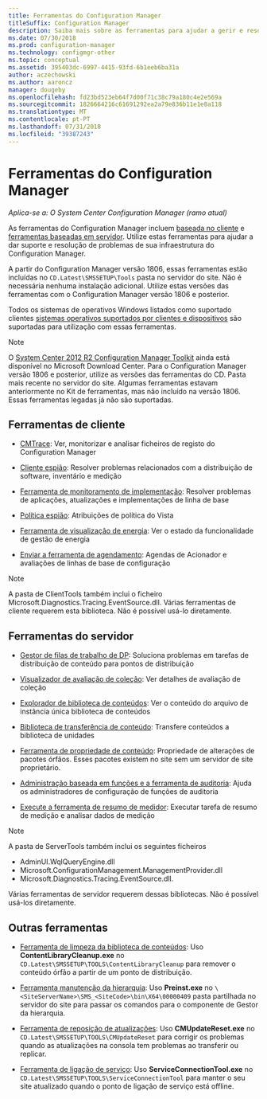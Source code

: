 ```yaml
---
title: Ferramentas do Configuration Manager
titleSuffix: Configuration Manager
description: Saiba mais sobre as ferramentas para ajudar a gerir e resolver problemas relacionados com a infraestrutura do Configuration Manager.
ms.date: 07/30/2018
ms.prod: configuration-manager
ms.technology: configmgr-other
ms.topic: conceptual
ms.assetid: 395403dc-6997-4415-93fd-6b1eeb6ba31a
author: aczechowski
ms.author: aaroncz
manager: dougeby
ms.openlocfilehash: fd23bd523eb64f7d00f71c38c79a180c4e2e569a
ms.sourcegitcommit: 1826664216c61691292ea2a79e836b11e1e8a118
ms.translationtype: MT
ms.contentlocale: pt-PT
ms.lasthandoff: 07/31/2018
ms.locfileid: "39387243"
---
```

# <a name="configuration-manager-tools"></a>Ferramentas do Configuration Manager

*Aplica-se a: O System Center Configuration Manager (ramo atual)*

As ferramentas do Configuration Manager incluem [baseada no cliente](#client-tools) e [ferramentas baseadas em servidor](#server-tools). Utilize estas ferramentas para ajudar a dar suporte e resolução de problemas de sua infraestrutura do Configuration Manager. 

A partir do Configuration Manager versão 1806, essas ferramentas estão incluídas no `CD.Latest\SMSSETUP\Tools` pasta no servidor do site. Não é necessária nenhuma instalação adicional.<!--1357145--> Utilize estas versões das ferramentas com o Configuration Manager versão 1806 e posterior.

Todos os sistemas de operativos Windows listados como suportado clientes [sistemas operativos suportados por clientes e dispositivos](https://docs.microsoft.com/sccm/core/plan-design/configs/supported-operating-systems-for-clients-and-devices) são suportadas para utilização com essas ferramentas.

> [!Note]  
> O [System Center 2012 R2 Configuration Manager Toolkit](https://www.microsoft.com/en-us/download/details.aspx?id=50012) ainda está disponível no Microsoft Download Center. Para o Configuration Manager versão 1806 e posterior, utilize as versões das ferramentas do CD. Pasta mais recente no servidor do site. Algumas ferramentas estavam anteriormente no Kit de ferramentas, mas não incluído na versão 1806. Essas ferramentas legadas já não são suportadas.


## <a name="client-tools"></a>Ferramentas de cliente

- [CMTrace](/sccm/core/support/cmtrace): Ver, monitorizar e analisar ficheiros de registo do Configuration Manager  

- [Cliente espião](/sccm/core/support/clispy): Resolver problemas relacionados com a distribuição de software, inventário e medição

- [Ferramenta de monitoramento de implementação](/sccm/core/support/deployment-monitoring-tool): Resolver problemas de aplicações, atualizações e implementações de linha de base  

- [Política espião](/sccm/core/support/policy-spy): Atribuições de política do Vista  

- [Ferramenta de visualização de energia](/sccm/core/support/power-viewer-tool): Ver o estado da funcionalidade de gestão de energia  

- [Enviar a ferramenta de agendamento](/sccm/core/support/send-schedule-tool): Agendas de Acionador e avaliações de linhas de base de configuração  

> [!Note]  
> A pasta de ClientTools também inclui o ficheiro Microsoft.Diagnostics.Tracing.EventSource.dll. Várias ferramentas de cliente requerem esta biblioteca. Não é possível usá-lo diretamente.  


## <a name="server-tools"></a>Ferramentas do servidor

- [Gestor de filas de trabalho de DP](/sccm/core/support/dp-job-manager): Soluciona problemas em tarefas de distribuição de conteúdo para pontos de distribuição  

- [Visualizador de avaliação de coleção](/sccm/core/support/ceviewer): Ver detalhes de avaliação de coleção  

- [Explorador de biblioteca de conteúdos](/sccm/core/support/content-library-explorer): Ver o conteúdo do arquivo de instância única biblioteca de conteúdos  

- [Biblioteca de transferência de conteúdo](/sccm/core/support/content-library-transfer): Transfere conteúdos a biblioteca de unidades  

- [Ferramenta de propriedade de conteúdo](/sccm/core/support/content-ownership-tool): Propriedade de alterações de pacotes órfãos. Esses pacotes existem no site sem um servidor de site proprietário.  

- [Administração baseada em funções e a ferramenta de auditoria](/sccm/core/support/rbaviewer): Ajuda os administradores de configuração de funções de auditoria  

- [Execute a ferramenta de resumo de medidor](/sccm/core/support/run-meter-summ): Executar tarefa de resumo de medição e analisar dados de medição

> [!Note]  
> A pasta de ServerTools também inclui os seguintes ficheiros 
> - AdminUI.WqlQueryEngine.dll
> - Microsoft.ConfigurationManagement.ManagementProvider.dll
> - Microsoft.Diagnostics.Tracing.EventSource.dll. 
>
> Várias ferramentas de servidor requerem dessas bibliotecas. Não é possível usá-los diretamente.  



## <a name="other-tools"></a>Outras ferramentas

- [Ferramenta de limpeza da biblioteca de conteúdos](/sccm/core/plan-design/hierarchy/content-library-cleanup-tool): Uso **ContentLibraryCleanup.exe** no `CD.Latest\SMSSETUP\TOOLS\ContentLibraryCleanup` para remover o conteúdo órfão a partir de um ponto de distribuição.  

- [Ferramenta manutenção da hierarquia](/sccm/core/servers/manage/hierarchy-maintenance-tool-preinst.exe): Uso **Preinst.exe** no `\<SiteServerName>\SMS_<SiteCode>\bin\X64\00000409` pasta partilhada no servidor do site para passar os comandos para o componente de Gestor da hierarquia.  

- [Ferramenta de reposição de atualizações](/sccm/core/servers/manage/update-reset-tool): Uso **CMUpdateReset.exe** no `CD.Latest\SMSSETUP\TOOLS\CMUpdateReset` para corrigir os problemas quando as atualizações na consola tem problemas ao transferir ou replicar.  

- [Ferramenta de ligação de serviço](/sccm/core/servers/manage/use-the-service-connection-tool): Uso **ServiceConnectionTool.exe** no `CD.Latest\SMSSETUP\TOOLS\ServiceConnectionTool` para manter o seu site atualizado quando o ponto de ligação de serviço está offline.  
